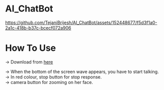 # AI_ChatBot

https://github.com/TejaniBrijesh/AI_ChatBot/assets/152448677/f5d3f1a0-2a1c-418b-b37c-bcecf072a906

# How To Use

-> Download from [here](https://raw.githubusercontent.com/TejaniBrijesh/AI_ChatBot/main/ChatBot.apk)

-> When the bottom of the screen wave appears, you have to start talking.</br>
-> In red colour, stop button for stop response.</br>
-> camera button for zooming on her face.</br>
